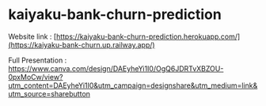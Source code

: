 # kaiyaku-bank-churn-prediction

Website link : [https://kaiyaku-bank-churn-prediction.herokuapp.com/](https://kaiyaku-bank-churn.up.railway.app/)

Full Presentation : https://www.canva.com/design/DAEyheYi1I0/OgQ6JDRTvXBZOU-0pxMoCw/view?utm_content=DAEyheYi1I0&utm_campaign=designshare&utm_medium=link&utm_source=sharebutton
